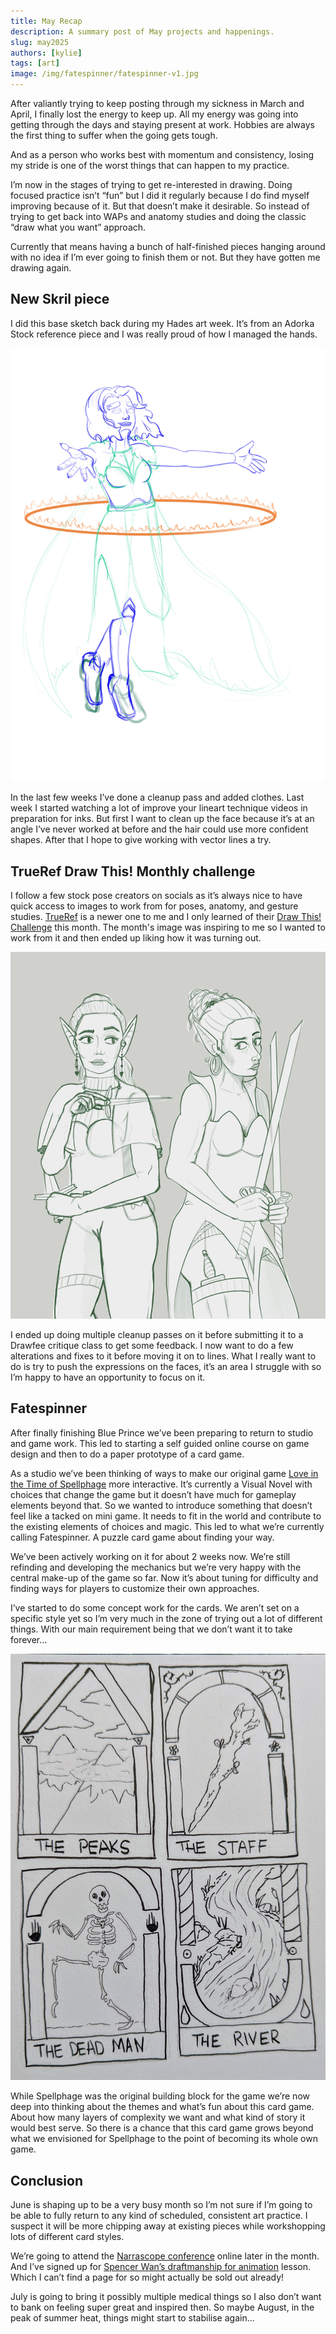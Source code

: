 ```yaml
---
title: May Recap
description: A summary post of May projects and happenings.
slug: may2025
authors: [kylie]
tags: [art]
image: /img/fatespinner/fatespinner-v1.jpg
---
```


After valiantly trying to keep posting through my sickness in March and April, I finally lost the energy to keep up. All my energy was going into getting through the days and staying present at work. Hobbies are always the first thing to suffer when the going gets tough.

And as a person who works best with momentum and consistency, losing my stride is one of the worst things that can happen to my practice.

I’m now in the stages of trying to get re-interested in drawing. Doing focused practice isn’t “fun” but I did it regularly because I do find myself improving because of it. But that doesn’t make it desirable. So instead of trying to get back into WAPs and anatomy studies and doing the classic “draw what you want” approach.

Currently that means having a bunch of half-finished pieces hanging around with no idea if I’m ever going to finish them or not. But they have gotten me drawing again.

<!--truncate-->

## New Skril piece

I did this base sketch back during my Hades art week. It’s from an Adorka Stock reference piece and I was really proud of how I managed the hands. 

![](/img/artwork/skril-fire-circle.jpg)

In the last few weeks I’ve done a cleanup pass and added clothes. Last week I started watching a lot of improve your lineart technique videos in preparation for inks. But first I want to clean up the face because it’s at an angle I’ve never worked at before and the hair could use more confident shapes. After that I hope to give working with vector lines a try.

## TrueRef Draw This! Monthly challenge

I follow a few stock pose creators on socials as it’s always nice to have quick access to images to work from for poses, anatomy, and gesture studies. [TrueRef](https://trueref.io/) is a newer one to me and I only learned of their [Draw This! Challenge](https://trueref.io/pages/draw-this) this month. The month's image was inspiring to me so I wanted to work from it and then ended up liking how it was turning out.

![Two drow ](/img/artwork/trueref-may.jpg)

I ended up doing multiple cleanup passes on it before submitting it to a Drawfee critique class to get some feedback. I now want to do a few alterations and fixes to it before moving it on to lines. What I really want to do is try to push the expressions on the faces, it’s an area I struggle with so I’m happy to have an opportunity to focus on it.

## Fatespinner

After finally finishing Blue Prince we’ve been preparing to return to studio and game work. This led to starting a self guided online course on game design and then to do a paper prototype of a card game.

As a studio we’ve been thinking of ways to make our original game [Love in the Time of Spellphage](https://www.kymira.ca/littos) more interactive. It’s currently a Visual Novel with choices that change the game but it doesn’t have much for gameplay elements beyond that. So we wanted to introduce something that doesn’t feel like a tacked on mini game. It needs to fit in the world and contribute to the existing elements of choices and magic. This led to what we’re currently calling Fatespinner. A puzzle card game about finding your way.

We’ve been actively working on it for about 2 weeks now. We’re still refinding and developing the mechanics but we’re very happy with the central make-up of the game so far. Now it’s about tuning for difficulty and finding ways for players to customize their own approaches.

I’ve started to do some concept work for the cards. We aren’t set on a specific style yet so I’m very much in the zone of trying out a lot of different things. With our main requirement being that we don’t want it to take forever…

![](/img/fatespinner/fatespinner-v1.jpg)

While Spellphage was the original building block for the game we’re now deep into thinking about the themes and what’s fun about this card game. About how many layers of complexity we want and what kind of story it would best serve. So there is a chance that this card game grows beyond what we envisioned for Spellphage to the point of becoming its whole own game.

## Conclusion

June is shaping up to be a very busy month so I’m not sure if I’m going to be able to fully return to any kind of scheduled, consistent art practice. I suspect it will be more chipping away at existing pieces while workshopping lots of different card styles. 

We’re going to attend the [Narrascope conference](https://narrascope.org) online later in the month. And I’ve signed up for [Spencer Wan’s draftmanship for animation](https://spencerwan.tumblr.com/post/780816079738011648/hey-yall-im-teaching-another-workshop-i-dont) lesson. Which I can’t find a page for so might actually be sold out already!

July is going to bring it possibly multiple medical things so I also don’t want to bank on feeling super great and inspired then. So maybe August, in the peak of summer heat, things might start to stabilise again...
